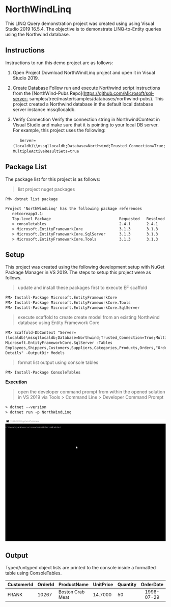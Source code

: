 # NorthWindLinq
This LINQ Query demonstration project was created using using Visual Studio 2019 16.5.4.  The objective is to demonstrate LINQ-to-Entity queries using the Northwind database.

## Instructions
Instructions to run this demo project are as follows:
1. Open Project
   Download NorthWindLinq project and open it in Visual Studio 2019.

2. Create Database
   Follow run and execute Northwind script instructions from the [NorthWind-Pubs Repo](https://github.com/Microsoft/sql-server-  samples/tree/master/samples/databases/northwind-pubs).  This project created a Northwind database in the default local database server instance mssqllocaldb.

3. Verify Connection 
  Verify the connection string in NorthwindContext in Visual Studio and make sure that it is pointing to your local DB server.  For       example, this project uses the following: 

     ```   Server=(localdb)\\mssqllocaldb;Database=Northwind;Trusted_Connection=True;MultipleActiveResultSets=true```

## Package List
The package list for this project is as follows:
> list project nuget packages
```shell
PM> dotnet list package
```
```
Project 'NorthWindLinq' has the following package references
   netcoreapp3.1:
   Top-level Package                              Requested   Resolved
   > consoletables                                2.4.1       2.4.1   
   > Microsoft.EntityFrameworkCore                3.1.3       3.1.3   
   > Microsoft.EntityFrameworkCore.SqlServer      3.1.3       3.1.3   
   > Microsoft.EntityFrameworkCore.Tools          3.1.3       3.1.3
```
## Setup
This project was created using the following development setup with NuGet Package Manager in VS 2019.  The steps to setup this project were as follows. 

> update and install these packages first to execute EF scaffold
```shell
PM> Install-Package Microsoft.EntityFrameworkCore
PM> Install-Package Microsoft.EntityFrameworkCore.Tools
PM> Install-Package Microsoft.EntityFrameworkCore.SqlServer
```
> execute scaffold to create create model from an existing Northwind database using Entity Framework Core 
```shell
PM> Scaffold-DbContext "Server=(localdb)\mssqllocaldb;Database=Northwind;Trusted_Connection=True;MultipleActiveResultSets=true" Microsoft.EntityFrameworkCore.SqlServer -Tables Employees,Shippers,Customers,Suppliers,Categories,Products,Orders,"Order Details" -OutputDir Models
```
> format list output using console tables  
```shell
PM> Install-Package ConsoleTables
```

**Execution**
> open the developer command prompt from within the opened solution in VS 2019 via Tools > Command Line > Developer Command Prompt
```shell
> dotnet --version
> dotnet run -p NorthWindLinq
```
![Recordit GIF](https://github.com/rdw100/NorthWindLinq/blob/master/NorthWindLinq/img/oHI9IGxRnt.gif?raw=true)

## Output
Typed/untyped object lists are printed to the console inside a formatted table using ConsoleTables.

 | CustomerId | OrderId | ProductName                     | UnitPrice | Quantity | OrderDate  |
 | ---------- | ------- | ------------------------------- | --------- | -------- | :--------: |
 | FRANK      | 10267   | Boston Crab Meat                | 14.7000   | 50       | 1996-07-29 |
